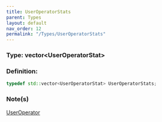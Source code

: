 ```yaml
---
title: UserOperatorStats
parent: Types
layout: default
nav_order: 12
permalink: "/Types/UserOperatorStats"
---
```


### Type: vector\<UserOperatorStat>

### Definition:
```cpp
typedef std::vector<UserOperatorStat> UserOperatorStats;
```
### Note(s)
[UserOperator](/Types/UserOperator)